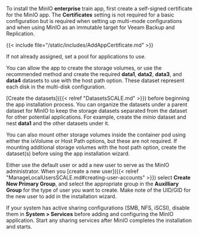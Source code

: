 &NewLine;

To install the MinIO **enterprise** train app, first create a self-signed certificate for the MinIO app.
The **Certificates** setting is not required for a basic configuration but is required when setting up multi-mode configurations and when using MinIO as an immutable target for Veeam Backup and Replication.

{{< include file="/static/includes/AddAppCertificate.md" >}}

If not already assigned, set a pool for applications to use.

You can allow the app to create the storage volumes, or use the recommended method and create the required **data1**, **data2**, **data3**, and **data4** datasets to use with the host path option.
These dataset represent each disk in the multi-disk configuration.

[Create the datasets]({{< relref "DatasetsSCALE.md" >}}) before beginning the app installation process.
You can organize the datasets under a parent dataset for MinIO to keep the storage datasets separated from the dataset for other potential applications.
For example, create the *minio* dataset and nest **data1** and the other datasets under it.

You can also mount other storage volumes inside the container pod using either the ixVolume or Host Path options, but these are not required.
If mounting additional storage volumes with the host path option, create the dataset(s) before using the app installation wizard.

Either use the default user or add a new user to serve as the MinIO administrator.
When you [create a new user]({{< relref "ManageLocalUsersSCALE.md#creating-user-accounts" >}}) select **Create New Primary Group**, and select the appropriate group in the **Auxilliary Group** for the type of user you want to create.
Make note of the UID/GID for the new user to add in the installation wizard.

If your system has active sharing configurations (SMB, NFS, iSCSI), disable them in **System > Services** before adding and configuring the MinIO application.
Start any sharing services after MinIO completes the installation and starts.